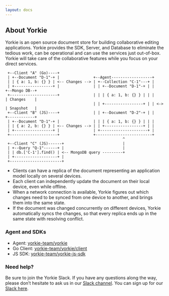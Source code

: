 ```yaml
---
layout: docs
---
```


## About Yorkie

Yorkie is an open source document store for building collaborative editing applications. Yorkie provides the SDK, Server, and Database to eliminate the tedious work, can be operational and can use the services just out-of-box. Yorkie will take care of the collaborative features while you focus on your direct services.

 ```
  +--Client "A" (Go)----+
  | +--Document "D-1"-+ |               +--Agent------------------+
  | | { a: 1, b: {} } | <-- Changes --> | +--Collection "C-1"---+ |
  | +-----------------+ |               | | +--Document "D-1"-+ | |     +--Mongo DB--+
  +---------------------+               | | | { a: 1, b: {} } | | |     | Changes    |
                                        | | +-----------------+ | | <-> | Snapshot   |
  +--Client "B" (JS)----+               | | +--Document "D-2"-+ | |     +------------+
  | +--Document "D-1"-+ |               | | | { a: 1, b: {} } | | |
  | | { a: 2, b: {} } | <-- Changes --> | | +-----------------+ | |
  | +-----------------+ |               | +---------------------+ |
  +---------------------+               +-------------------------+
                                                     ^
  +--Client "C" (JS)------+                          |
  | +--Query "Q-1"------+ |                          |
  | | db.['C-1'].find() | <-- MongoDB query ---------+
  | +-------------------+ |
  +-----------------------+
 ```

 - Clients can have a replica of the document representing an application model locally on several devices.
 - Each client can independently update the document on their local device, even while offline.
 - When a network connection is available, Yorkie figures out which changes need to be synced from one device to another, and brings them into the same state.
 - If the document was changed concurrently on different devices, Yorkie automatically syncs the changes, so that every replica ends up in the same state with resolving conflict.

### Agent and SDKs
 - Agent: [yorkie-team/yorkie](https://github.com/yorkie-team/yorkie)
 - Go Client: [yorkie-team/yorkie/client](https://github.com/yorkie-team/yorkie/tree/master/client)
 - JS SDK: [yorkie-team/yorkie-js-sdk](https://github.com/yorkie-team/yorkie-js-sdk)

### Need help?

Be sure to join the Yorkie Slack. If you have any questions along the way, please don’t hesitate to ask us in our [Slack channel](https://dev-yorkie.slack.com/). You can sign up for our [Slack here](https://communityinviter.com/apps/dev-yorkie/yorkie-framework).

